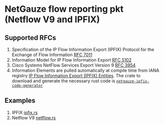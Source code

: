 # NetGauze flow reporting pkt (Netflow V9 and IPFIX)

## Supported RFCs

1. Specification of the IP Flow Information Export (IPFIX) Protocol for the Exchange of Flow
   Information [RFC 7011](https://www.rfc-editor.org/rfc/rfc7011)
2. Information Model for IP Flow Information Export [RFC 5102](https://www.rfc-editor.org/rfc/rfc5102)
3. Cisco Systems NetFlow Services Export Version 9 [RFC 3954](https://www.rfc-editor.org/rfc/rfc3954)
4. Information Elements are pulled automatically at compile time from IANA
   registry [IP Flow Information Export (IPFIX) Entities](https://www.iana.org/assignments/ipfix/ipfix.xhtml). The crate
   to download and generate the necessary rust code
   is [`netgauze-ipfix-code-generator`](../ipfix-code-generator/README.md)

## Examples

1. IPFIX [ipfix.rs](examples/ipfix.rs)
2. Netflow V9 [netflow.rs](examples/netflow.rs)

